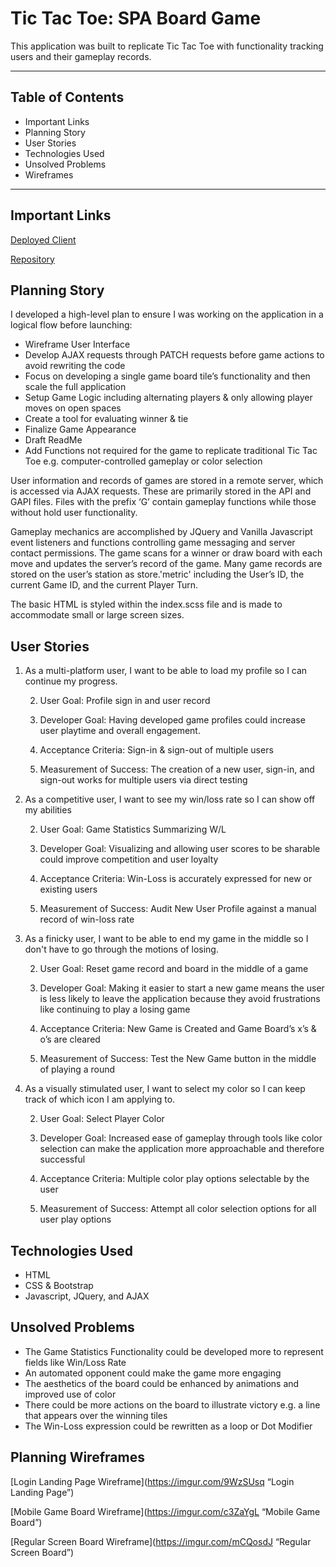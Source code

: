 Tic Tac Toe: SPA Board Game
=======================

This application was built to replicate Tic Tac Toe with functionality tracking users and their gameplay records.

---

## Table of Contents

 - Important Links
 - Planning Story
 - User Stories
 - Technologies Used
 - Unsolved Problems
 - Wireframes

---

## Important Links

[Deployed Client](https://ttamsmas.github.io/tttMS-client/)

[Repository](https://github.com/ttamsmas/tttMS-client)

## Planning Story

I developed a high-level plan to ensure I was working on the application in a logical flow before launching:
 - Wireframe User Interface
 - Develop AJAX requests through PATCH requests before game actions to avoid rewriting the code
 - Focus on developing a single game board tile’s functionality and then scale the full application
 - Setup Game Logic including alternating players & only allowing player moves on open spaces
 - Create a tool for evaluating winner & tie
 - Finalize Game Appearance
 - Draft ReadMe
 - Add Functions not required for the game to replicate traditional Tic Tac Toe e.g. computer-controlled gameplay or color selection

User information and records of games are stored in a remote server, which is accessed via AJAX requests. These are primarily stored in the API and GAPI files. Files with the prefix ‘G’ contain gameplay functions while those without hold user functionality.

Gameplay mechanics are accomplished by JQuery and Vanilla Javascript event listeners and functions controlling game messaging and server contact permissions. The game scans for a winner or draw board with each move and updates the server’s record of the game. Many game records are stored on the user’s station as store.'metric' including the User’s ID, the current Game ID, and the current Player Turn.

The basic HTML is styled within the index.scss file and is made to accommodate small or large screen sizes.

## User Stories

 1. As a multi-platform user, I want to be able to load my profile so I can continue my progress.

    2. User Goal: Profile sign in and user record

    2. Developer Goal: Having developed game profiles could increase user playtime and overall engagement.

    2. Acceptance Criteria: Sign-in & sign-out of multiple users

    2. Measurement of Success: The creation of a new user, sign-in, and sign-out works for multiple users via direct testing

 1. As a competitive user, I want to see my win/loss rate so I can show off my abilities

    2. User Goal: Game Statistics Summarizing W/L

    2. Developer Goal: Visualizing and allowing user scores to be sharable could improve competition and user loyalty

    2. Acceptance Criteria: Win-Loss is accurately expressed for new or existing users

    2. Measurement of Success: Audit New User Profile against a manual record of win-loss rate

 1. As a finicky user, I want to be able to end my game in the middle so I don't have to go through the motions of losing.

    2. User Goal: Reset game record and board in the middle of a game

    2. Developer Goal: Making it easier to start a new game means the user is less likely to leave the application because they avoid frustrations like continuing to play a losing game

    2. Acceptance Criteria: New Game is Created and Game Board’s x’s & o’s are cleared

    2. Measurement of Success: Test the New Game button in the middle of playing a round

 1. As a visually stimulated user, I want to select my color so I can keep track of which icon I am applying to.

    2. User Goal: Select Player Color

    2. Developer Goal: Increased ease of gameplay through tools like color selection can make the application more approachable and therefore successful

    2. Acceptance Criteria: Multiple color play options selectable by the user

    2. Measurement of Success: Attempt all color selection options for all user play options

## Technologies Used

 - HTML
 - CSS & Bootstrap
 - Javascript, JQuery, and AJAX

## Unsolved Problems

 - The Game Statistics Functionality could be developed more to represent fields like Win/Loss Rate
 - An automated opponent could make the game more engaging
 - The aesthetics of the board could be enhanced by animations and improved use of color
 - There could be more actions on the board to illustrate victory e.g. a line that appears over the winning tiles
 - The Win-Loss expression could be rewritten as a loop or Dot Modifier

## Planning Wireframes

[Login Landing Page Wireframe](https://imgur.com/9WzSUsq “Login Landing Page”)

[Mobile Game Board Wireframe](https://imgur.com/c3ZaYgL “Mobile Game Board”)

[Regular Screen Board Wireframe](https://imgur.com/mCQosdJ “Regular Screen Board”)
